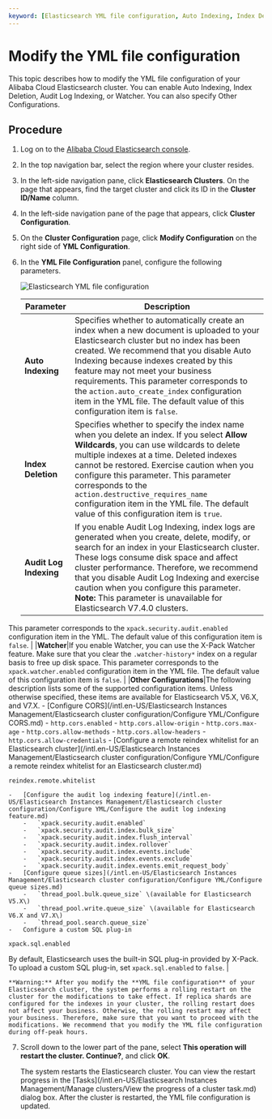 ```yaml
---
keyword: [Elasticsearch YML file configuration, Auto Indexing, Index Deletion, Audit Log Indexing, Watcher]
---
```


# Modify the YML file configuration

This topic describes how to modify the YML file configuration of your Alibaba Cloud Elasticsearch cluster. You can enable Auto Indexing, Index Deletion, Audit Log Indexing, or Watcher. You can also specify Other Configurations.

## Procedure

1.  Log on to the [Alibaba Cloud Elasticsearch console](https://elasticsearch.console.aliyun.com/#/home).

2.  In the top navigation bar, select the region where your cluster resides.

3.  In the left-side navigation pane, click **Elasticsearch Clusters**. On the page that appears, find the target cluster and click its ID in the **Cluster ID/Name** column.

4.  In the left-side navigation pane of the page that appears, click **Cluster Configuration**.

5.  On the **Cluster Configuration** page, click **Modify Configuration** on the right side of **YML Configuration**.

6.  In the **YML File Configuration** panel, configure the following parameters.

    ![Elasticsearch YML file configuration](https://static-aliyun-doc.oss-accelerate.aliyuncs.com/assets/img/en-US/8467819951/p40138.png)

    |Parameter|Description|
    |---------|-----------|
    |**Auto Indexing**|Specifies whether to automatically create an index when a new document is uploaded to your Elasticsearch cluster but no index has been created. We recommend that you disable Auto Indexing because indexes created by this feature may not meet your business requirements. This parameter corresponds to the `action.auto_create_index` configuration item in the YML file. The default value of this configuration item is `false`. |
    |**Index Deletion**|Specifies whether to specify the index name when you delete an index. If you select **Allow Wildcards**, you can use wildcards to delete multiple indexes at a time. Deleted indexes cannot be restored. Exercise caution when you configure this parameter. This parameter corresponds to the `action.destructive_requires_name` configuration item in the YML file. The default value of this configuration item is `true`. |
    |**Audit Log Indexing**|If you enable Audit Log Indexing, index logs are generated when you create, delete, modify, or search for an index in your Elasticsearch cluster. These logs consume disk space and affect cluster performance. Therefore, we recommend that you disable Audit Log Indexing and exercise caution when you configure this parameter. **Note:** This parameter is unavailable for Elasticsearch V7.4.0 clusters.

This parameter corresponds to the `xpack.security.audit.enabled` configuration item in the YML. The default value of this configuration item is `false`. |
    |**Watcher**|If you enable Watcher, you can use the X-Pack Watcher feature. Make sure that you clear the `.watcher-history*` index on a regular basis to free up disk space. This parameter corresponds to the `xpack.watcher.enabled` configuration item in the YML file. The default value of this configuration item is `false`. |
    |**Other Configurations**|The following description lists some of the supported configuration items. Unless otherwise specified, these items are available for Elasticsearch V5.X, V6.X, and V7.X.     -   [Configure CORS](/intl.en-US/Elasticsearch Instances Management/Elasticsearch cluster configuration/Configure YML/Configure CORS.md)
        -   `http.cors.enabled`
        -   `http.cors.allow-origin`
        -   `http.cors.max-age`
        -   `http.cors.allow-methods`
        -   `http.cors.allow-headers`
        -   `http.cors.allow-credentials`
    -   [Configure a remote reindex whitelist for an Elasticsearch cluster](/intl.en-US/Elasticsearch Instances Management/Elasticsearch cluster configuration/Configure YML/Configure a remote reindex whitelist for an Elasticsearch cluster.md)

`reindex.remote.whitelist`

    -   [Configure the audit log indexing feature](/intl.en-US/Elasticsearch Instances Management/Elasticsearch cluster configuration/Configure YML/Configure the audit log indexing feature.md)
        -   `xpack.security.audit.enabled`
        -   `xpack.security.audit.index.bulk_size`
        -   `xpack.security.audit.index.flush_interval`
        -   `xpack.security.audit.index.rollover`
        -   `xpack.security.audit.index.events.include`
        -   `xpack.security.audit.index.events.exclude`
        -   `xpack.security.audit.index.events.emit_request_body`
    -   [Configure queue sizes](/intl.en-US/Elasticsearch Instances Management/Elasticsearch cluster configuration/Configure YML/Configure queue sizes.md)
        -   `thread_pool.bulk.queue_size` \(available for Elasticsearch V5.X\)
        -   `thread_pool.write.queue_size` \(available for Elasticsearch V6.X and V7.X\)
        -   `thread_pool.search.queue_size`
    -   Configure a custom SQL plug-in

`xpack.sql.enabled`

By default, Elasticsearch uses the built-in SQL plug-in provided by X-Pack. To upload a custom SQL plug-in, set `xpack.sql.enabled` to `false`. |

    **Warning:** After you modify the **YML file configuration** of your Elasticsearch cluster, the system performs a rolling restart on the cluster for the modifications to take effect. If replica shards are configured for the indexes in your cluster, the rolling restart does not affect your business. Otherwise, the rolling restart may affect your business. Therefore, make sure that you want to proceed with the modifications. We recommend that you modify the YML file configuration during off-peak hours.

7.  Scroll down to the lower part of the pane, select **This operation will restart the cluster. Continue?**, and click **OK**.

    The system restarts the Elasticsearch cluster. You can view the restart progress in the [Tasks](/intl.en-US/Elasticsearch Instances Management/Manage clusters/View the progress of a cluster task.md) dialog box. After the cluster is restarted, the YML file configuration is updated.


